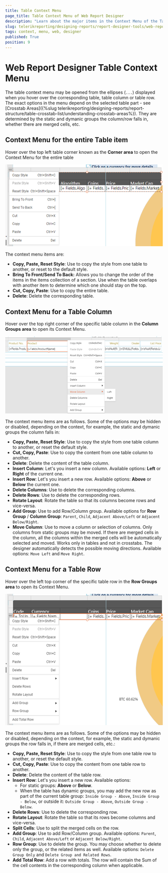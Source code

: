 ```yaml
---
title: Table Context Menu
page_title: Table Context Menu of Web Report Designer
description: "Learn about the major items in the Context Menu of the Table item in Telerik Web Report Designer and how to use them."
slug: telerikreporting/designing-reports/report-designer-tools/web-report-designer/tools/table-context-menu
tags: context, menu, web, designer
published: True
position: 9
---
```


# Web Report Designer Table Context Menu

The table context menu may be opened from the ellipses (`...`) displayed when you hover over the corresponding table, table column or table row. The exact options in the menu depend on the selected table part - see [Crosstab Areas]({%slug telerikreporting/designing-reports/report-structure/table-crosstab-list/understanding-crosstab-areas%}). They are determined by the static and dymanic groups the column/row falls in, whether there are merged cells, etc.

## Context Menu for the entire Table item

Hover over the top left table corner known as the __Corner area__ to open the Context Menu for the entire table

![The Table Context Menu of the Web Report Designer which lets you act over the entire table.](images/WebDesignerContextMenu-Table.png)

The context menu items are:

* __Copy, Paste, Reset Style__: Use to copy the style from one table to another, or reset to the default style.
* __Bring To Front/Send To Back:__ Allows you to change the order of the items in the items collection of a section. Use when the table overlaps with another item to determine which one should stay on the top.
* __Cut, Copy, Paste__: Use to copy the entire table.
* __Delete__: Delete the corresponding table.

## Context Menu for a Table Column

Hover over the top right corner of the specific table column in the __Column Groups area__ to open its Context Menu.

![The Table Column Context Menu of the Web Report Designer which lets you act over the selected table column.](images/WebDesignerContextMenu-TableColumn.png)

The context menu items are as follows. Some of the options may be hidden or disabled, depending on the context, for example, the static and dymanic groups the column falls in:

* __Copy, Paste, Reset Style__: Use to copy the style from one table column to another, or reset the default style.
* __Cut, Copy, Paste__: Use to copy the content from one table column to another.
* __Delete__: Delete the content of the table column.
* __Insert Column__: Let's you insert a new column. Available options: __Left__ or __Right__ of the current one.
* __Insert Row__: Let's you insert a new row. Available options: __Above__ or __Below__ the current one.
* __Delete Columns__: Use to delete the corresponding columns.
* __Delete Rows__: Use to delete the corresponding rows.
* __Rotate Layout__: Rotate the table so that its columns become rows and vice-versa.
* __Add Group__: Use to add Row/Column group. Available options for __Row Group__ / __Column Group__: `Parent`, `Child`, `Adjacent Above/Left` or `Adjacent Below/Right`.
* __Move Column__: Use to move a column or selection of columns. Only columns from static groups may be moved. If there are merged cells in the column, all the columns within the merged cells will be automatically selected and moved. Works only in tables and not in crosstabs. The designer automatically detects the possible moving directions. Available options: `Move Left` and `Move Right`.

## Context Menu for a Table Row

Hover over the left top corner of the specific table row in the __Row Groups area__ to open its Context Menu.

![The Table Row Context Menu of the Web Report Designer which lets you act over the selected table row.](images/WebDesignerContextMenu-TableRow-2.png)

The context menu items are as follows. Some of the options may be hidden or disabled, depending on the context, for example, the static and dymanic groups the row falls in, if there are merged cells, etc.:

* __Copy, Paste, Reset Style__: Use to copy the style from one table row to another, or reset the default style.
* __Cut, Copy, Paste__: Use to copy the content from one table row to another.
* __Delete__: Delete the content of the table row.
* __Insert Row__: Let's you insert a new row. Available options:
	+ For static groups: __Above__ or __Below__.
	+ When the table has dynamic groups, you may add the new row as part of the current table group: `Inside Group - Above`, `Inside Group - Below`, or outside it: `Outside Group - Above`, `Outside Group - Below`.
* __Delete Rows__: Use to delete the corresponding row.
* __Rotate Layout__: Rotate the table so that its rows become columns and vice-versa.
* __Split Cells__: Use to split the merged cells on the row.
* __Add Group__: Use to add Row/Column group. Available options: `Parent`, `Child`, `Adjacent Above/Left` or `Adjacent Below/Right`.
* __Row Group__: Use to delete the group. You may choose whether to delete only the group, or the related items as well. Available options: `Delete Group Only` and `Delete Group and Related Rows`.
* __Add Total Row__: Add a row with totals. The row will contain the Sum of the cell contents in the corresponding column when applicable.
